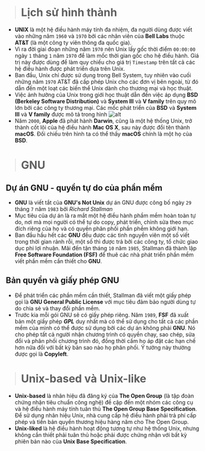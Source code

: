 > # Lịch sử hình thành
- **UNIX** là một hệ điều hành máy tính đa nhiệm, đa người dùng được viết vào những năm `1960` và  `1970` bởi các nhân viên của **Bell Labs** thuộc **AT&T** (là một công ty viên thông đa quốc gia).
- Vì ra đời giai đoạn những năm `1970` nên Unix lấy gốc thời điểm `00:00:00` ngày `1` tháng `1` năm `1970` để làm mốc thời gian gốc cho hệ điều hành. Giá trị này được dùng để làm quy chiếu cho giá trị `Timestamp` trên tất cả các hệ điều hành được phát triển dựa trên Unix.
- Ban đầu, Unix chỉ được sử dụng trong Bell System, tuy nhiên vào cuối những năm `1970`  AT&T đã cấp phép Unix cho các đơn vị bên ngoài, từ đó dẫn đến một loạt các biến thể Unix dành cho thương mại và học thuật. 
- Việc ảnh hưởng của Unix trong giới học thuật dẫn đến việc áp dụng **BSD (Berkeley Software Distribution)** và **System III** và **V family** trên quy mô lớn bởi các công ty thương mại. Các mốc phát triển của **BSD** và **System III** và **V family** được mô tả trong hình
![alt](https://upload.wikimedia.org/wikipedia/commons/c/cd/Unix_timeline.en.svg) 
- Năm `2000`, **Apple** đã phát hành **Darwin**, cũng là một hệ thống Unix, trở thành cốt lõi của hệ điều hành **Mac OS X**, sau này được đổi tên thành **macOS**. Đối chiếu trên hình ta có thể thấy **macOS** chính là một họ của **BSD**. 
># GNU
## Dự án GNU - quyền tự do của phần mềm
- **GNU** là viết tắt của **GNU's Not Unix** dự án GNU được công bố ngày `29` tháng `7` năm `1983` bởi *Richard Stallman* 
- Mục tiêu của dự án là ra mắt một hệ điều hành phầm mềm hoàn toàn tự do, nơi mà mọi người có thể tự do copy, phát triển, chỉnh sửa theo mục đích riêng của họ và có quyền phân phối phần phềm không giới hạn.
- Ban đầu hầu hết các **GNU** đều được các tình nguyền viên một số viết trong thời gian rảnh rỗi, một số thì được trả bởi các công ty, tổ chức giao dục phi lợi nhuận. Mãi đến tận tháng `10` năm `1985`, Stallman đã thành lập **Free Software Foundation (FSF)** để thuê các nhà phát triển phần mềm viết phần mềm cần thiết cho **GNU**.
## Bản quyển và giấy phép GNU
- Để phát triển các phần mềm cần thiết, Stallman đã viết một giấy phép gọi là **GNU General Public License** với mục tiêu đảm bảo người dùng tự do chia sẻ và thay đổi phần mềm.
- Trước kia mỗi gói GNU sẽ có giấy phép riêng. Năm `1989`, **FSF** đã xuất bản một giấy phép ***GPL*** duy nhất mà có thể sử dụng cho tất cả các phần mềm của mình có thể được sử dụng bởi các dự án không phải **GNU**. Nó cho phép tất cả người nhận chương trình có quyền chạy, sao chép, sửa đổi và phân phối chương trình đó, đồng thời cấm họ áp đặt các hạn chế hơn nữa đổi với bất kỳ bản sao nào họ phân phối. Ý tưởng này thường được gọi là **Copyleft**.
># Unix-based và Unix-like
- **Unix-based** là nhãn hiệu đã đăng ký của **The Open Group** (là tập đoàn chứng nhận tiêu chuẩn công nghệ) đề cập đến một nhóm các công cụ và hệ điều hành máy tính tuân thủ **The Open Group Base Specification**. Để sử dụng nhãn hiệu Unix, nhà cung cấp hệ điều hành phải trả phí cấp phép và tiền bản quyền thương hiệu hàng năm cho The Open Group.
- **Unix-liked** là hệ điều hành hoạt động tương tự như hệ thống Unix, nhưng không cần thiết phải tuân thủ hoặc phải được chứng nhận với bất kỳ phiên bản nào của **Unix Base Specification**.
